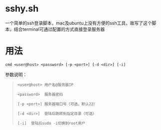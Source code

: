 # sshy.sh
一个简单的ssh登录脚本，mac及ubuntu上没有方便的ssh工具，故写了这个脚本，结合terminal可通过配置的方式直接登录服务器

# 用法
```cmd <user@host> <password> [-p <port>] [-d <dir>] [-i]```

参数说明：
> ```<user@host> 用户名@服务器IP```
> 
> ```<password>  服务器密码```
> 
> ```[-p <port>] 服务器端口号（可选，默认22）```
> 
> ```[-d <dir>]  登陆后跳转到指定目录（可选）```
> 
> ```[-i]  登陆后sudo -i切换到root用户```
